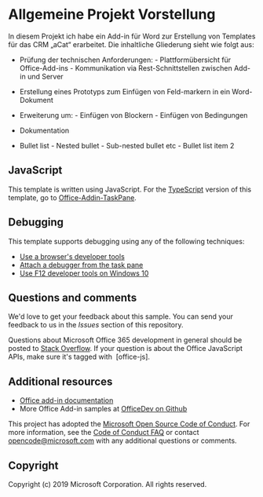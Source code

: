 # Allgemeine Projekt Vorstellung

In diesem Projekt ich habe ein Add-in für Word zur Erstellung von Templates für das CRM „aCat“ erarbeitet. Die inhaltliche Gliederung sieht wie folgt aus:

   - Prüfung der technischen Anforderungen:
         - Plattformübersicht für Office-Add-ins
         - Kommunikation via Rest-Schnittstellen zwischen Add-in und Server
   - Erstellung eines Prototyps zum Einfügen von Feld-markern in ein Word-Dokument
   - Erweiterung um:
         - Einfügen von Blockern
         - Einfügen von Bedingungen
   - Dokumentation

   - Bullet list
              - Nested bullet
                  - Sub-nested bullet etc
          - Bullet list item 2 
   


## JavaScript

This template is written using JavaScript. For the [TypeScript](http://www.typescriptlang.org/) version of this template, go to [Office-Addin-TaskPane](https://github.com/OfficeDev/Office-Addin-TaskPane).

## Debugging

This template supports debugging using any of the following techniques:

- [Use a browser's developer tools](https://docs.microsoft.com/office/dev/add-ins/testing/debug-add-ins-in-office-online)
- [Attach a debugger from the task pane](https://docs.microsoft.com/office/dev/add-ins/testing/attach-debugger-from-task-pane)
- [Use F12 developer tools on Windows 10](https://docs.microsoft.com/office/dev/add-ins/testing/debug-add-ins-using-f12-developer-tools-on-windows-10)

## Questions and comments

We'd love to get your feedback about this sample. You can send your feedback to us in the *Issues* section of this repository.

Questions about Microsoft Office 365 development in general should be posted to [Stack Overflow](http://stackoverflow.com/questions/tagged/office-js+API).  If your question is about the Office JavaScript APIs, make sure it's tagged with  [office-js].

## Additional resources

* [Office add-in documentation](https://docs.microsoft.com/office/dev/add-ins/overview/office-add-ins)
* More Office Add-in samples at [OfficeDev on Github](https://github.com/officedev)

This project has adopted the [Microsoft Open Source Code of Conduct](https://opensource.microsoft.com/codeofconduct/). For more information, see the [Code of Conduct FAQ](https://opensource.microsoft.com/codeofconduct/faq/) or contact [opencode@microsoft.com](mailto:opencode@microsoft.com) with any additional questions or comments.

## Copyright

Copyright (c) 2019 Microsoft Corporation. All rights reserved.

